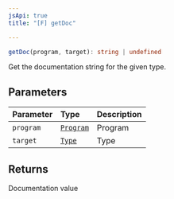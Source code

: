 ```yaml
---
jsApi: true
title: "[F] getDoc"

---
```

```ts
getDoc(program, target): string | undefined
```

Get the documentation string for the given type.

## Parameters

| Parameter | Type | Description |
| :------ | :------ | :------ |
| `program` | [`Program`](../interfaces/Program.md) | Program |
| `target` | [`Type`](../type-aliases/Type.md) | Type |

## Returns

Documentation value
